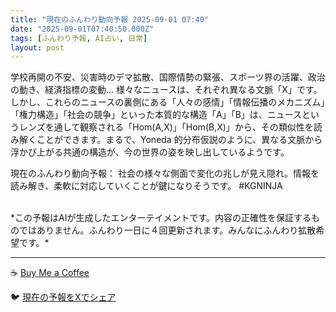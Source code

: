```yaml
---
title: "現在のふんわり動向予報 2025-09-01 07:40"
date: "2025-09-01T07:40:50.000Z"
tags: [ふんわり予報, AI占い, 日常]
layout: post
---
```


学校再開の不安、災害時のデマ拡散、国際情勢の緊張、スポーツ界の活躍、政治の動き、経済指標の変動…  様々なニュースは、それぞれ異なる文脈「X」です。しかし、これらのニュースの裏側にある「人々の感情」「情報伝播のメカニズム」「権力構造」「社会の競争」といった本質的な構造「A」「B」は、ニュースというレンズを通して観察される「Hom(A,X)」「Hom(B,X)」から、その類似性を読み解くことができます。まるで、Yoneda 的分布仮説のように、異なる文脈から浮かび上がる共通の構造が、今の世界の姿を映し出しているようです。

現在のふんわり動向予報：
社会の様々な側面で変化の兆しが見え隠れ。情報を読み解き、柔軟に対応していくことが鍵になりそうです。 #KGNINJA

<br>
*この予報はAIが生成したエンターテイメントです。内容の正確性を保証するものではありません。ふんわり一日に４回更新されます。みんなにふんわり拡散希望です。*

---
☕️ [Buy Me a Coffee](https://www.buymeacoffee.com/kgninja)

🐦 [現在の予報をXでシェア](https://twitter.com/intent/tweet?text=%E7%8F%BE%E5%9C%A8%E3%81%AE%E3%81%B5%E3%82%93%E3%82%8F%E3%82%8A%E4%BA%88%E5%A0%B1%3A%20%E3%80%8C%E5%AD%A6%E6%A0%A1%E5%86%8D%E9%96%8B%E3%81%AE%E4%B8%8D%E5%AE%89%E3%80%81%E7%81%BD%E5%AE%B3%E6%99%82%E3%81%AE%E3%83%87%E3%83%9E%E6%8B%A1%E6%95%A3%E3%80%81%E5%9B%BD%E9%9A%9B%E6%83%85%E5%8B%A2%E3%81%AE%E7%B7%8A%E5%BC%B5%E3%80%81%E3%82%B9%E3%83%9D%E3%83%BC%E3%83%84%E7%95%8C%E3%81%AE%E6%B4%BB%E8%BA%8D%E3%80%81%E6%94%BF%E6%B2%BB%E3%81%AE%E5%8B%95%E3%81%8D%E3%80%81%E7%B5%8C%E6%B8%88%E6%8C%87%E6%A8%99%E3%81%AE%E5%A4%89%E5%8B%95%E2%80%A6%20%20%E6%A7%98%E3%80%85%E3%81%AA%E3%83%8B%E3%83%A5%E3%83%BC%E3%82%B9%E3%81%AF%E3%80%81%E3%81%9D%E3%82%8C%E3%81%9E%E3%82%8C%E7%95%B0%E3%81%AA%E3%82%8B%E6%96%87%E8%84%88%E3%80%8CX%E3%80%8D%E3%81%A7%E3%81%99%E3%80%82%E3%80%8D%23KGNINJA%20%E7%B6%9A%E3%81%8D%E3%81%AF%E3%83%96%E3%83%AD%E3%82%B0%E3%81%A7%EF%BC%81%F0%9F%91%87&url=https%3A%2F%2Fkg-ninja.github.io%2FFunwariyoso%2F)
